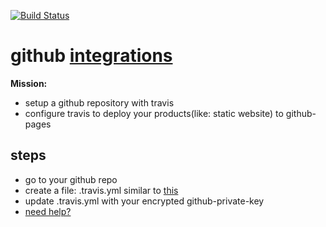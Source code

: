 [![Build Status](https://travis-ci.org/brownman/github_integrations.svg)](https://travis-ci.org/brownman/github_integrations)

github [integrations](https://github.com/travis-ci/github-services/tree/master/docs)
===================


**Mission:** 
- setup a github repository with travis
- configure travis to deploy your products(like: static website) to github-pages 

steps
----
- go to your github repo
- create a file: .travis.yml similar to [this](https://github.com/brownman/test_github_integrations/blob/master/.travis.yml)
- update .travis.yml with your encrypted github-private-key 
- [need help?](https://github.com/brownman/github_integrations/tree/master/local)
